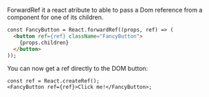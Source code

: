 ForwardRef it a react atribute to able to pass a Dom reference from a component for one of its children.

```html
const FancyButton = React.forwardRef((props, ref) => (
  <button ref={ref} className="FancyButton">
    {props.children}
  </button>
));
```


You can now get a ref directly to the DOM button:

```
const ref = React.createRef();
<FancyButton ref={ref}>Click me!</FancyButton>;
```
